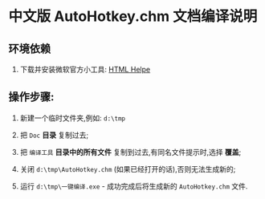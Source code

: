# 中文版 AutoHotkey.chm 文档编译说明

## 环境依赖

1. 下载并安装微软官方小工具: [HTML Helpe](http://go.microsoft.com/fwlink/?LinkId=14188)

## 操作步骤:

1. 新建一个临时文件夹,例如: `d:\tmp`

1. 把 `Doc` **目录** 复制过去;

1. 把 `编译工具` **目录中的所有文件** 复制到过去,有同名文件提示时,选择 **覆盖**;

1. 关闭 `d:\tmp\AutoHotkey.chm` (如果已经打开的话),否则无法生成新的;

1. 运行 `d:\tmp\一键编译.exe` - 成功完成后将生成新的 `AutoHotkey.chm` 文件.